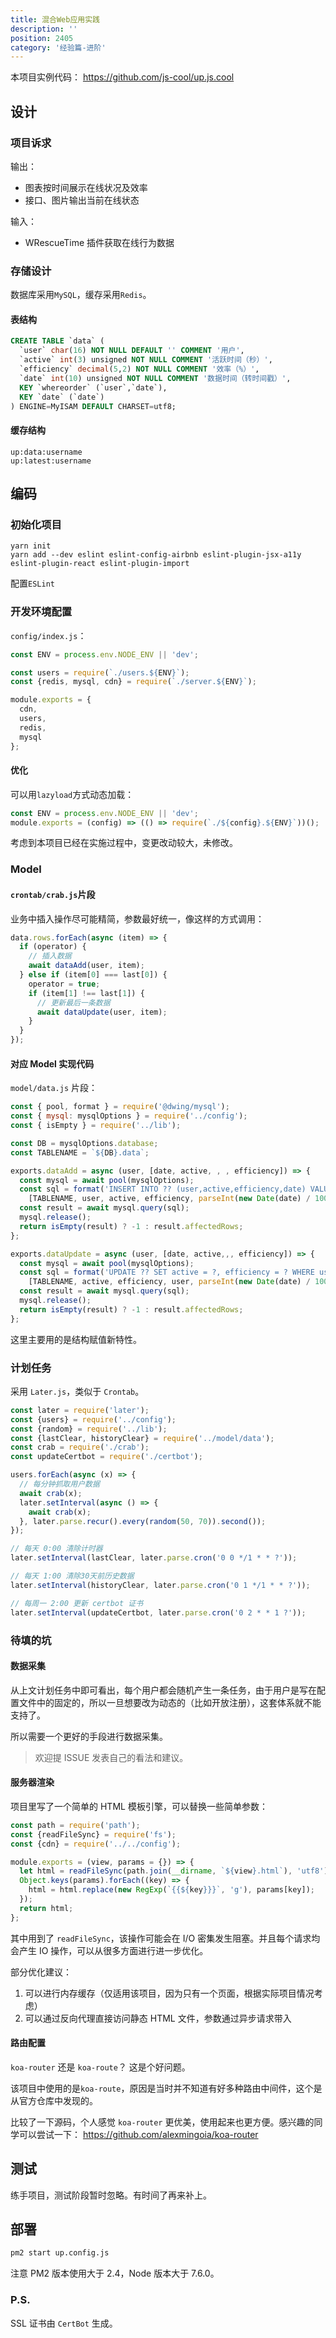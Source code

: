 ```yaml
---
title: 混合Web应用实践
description: ''
position: 2405
category: '经验篇-进阶'
---
```



本项目实例代码： <https://github.com/js-cool/up.js.cool>

## 设计

### 项目诉求

输出：

* 图表按时间展示在线状况及效率
* 接口、图片输出当前在线状态

输入：

* WRescueTime 插件获取在线行为数据

### 存储设计

数据库采用`MySQL`，缓存采用`Redis`。

#### 表结构

```sql
CREATE TABLE `data` (
  `user` char(16) NOT NULL DEFAULT '' COMMENT '用户',
  `active` int(3) unsigned NOT NULL COMMENT '活跃时间（秒）',
  `efficiency` decimal(5,2) NOT NULL COMMENT '效率（%）',
  `date` int(10) unsigned NOT NULL COMMENT '数据时间（转时间戳）',
  KEY `whereorder` (`user`,`date`),
  KEY `date` (`date`)
) ENGINE=MyISAM DEFAULT CHARSET=utf8;
```

#### 缓存结构

```
up:data:username
up:latest:username
```

## 编码

### 初始化项目

```
yarn init
yarn add --dev eslint eslint-config-airbnb eslint-plugin-jsx-a11y eslint-plugin-react eslint-plugin-import
```

配置`ESLint`

### 开发环境配置

`config/index.js`：

```js
const ENV = process.env.NODE_ENV || 'dev';

const users = require(`./users.${ENV}`);
const {redis, mysql, cdn} = require(`./server.${ENV}`);

module.exports = {
  cdn,
  users,
  redis,
  mysql
};
```

#### 优化

可以用`lazyload`方式动态加载：

```js
const ENV = process.env.NODE_ENV || 'dev';
module.exports = (config) => (() => require(`./${config}.${ENV}`))();
```

考虑到本项目已经在实施过程中，变更改动较大，未修改。

### Model

#### `crontab/crab.js`片段

业务中插入操作尽可能精简，参数最好统一，像这样的方式调用：

```js
data.rows.forEach(async (item) => {
  if (operator) {
    // 插入数据
    await dataAdd(user, item);
  } else if (item[0] === last[0]) {
    operator = true;
    if (item[1] !== last[1]) {
      // 更新最后一条数据
      await dataUpdate(user, item);
    }
  }
});
```

#### 对应 Model 实现代码

`model/data.js` 片段：

```js
const { pool, format } = require('@dwing/mysql');
const { mysql: mysqlOptions } = require('../config');
const { isEmpty } = require('../lib');

const DB = mysqlOptions.database;
const TABLENAME = `${DB}.data`;

exports.dataAdd = async (user, [date, active, , , efficiency]) => {
  const mysql = await pool(mysqlOptions);
  const sql = format('INSERT INTO ?? (user,active,efficiency,date) VALUES (?,?,?,?)',
    [TABLENAME, user, active, efficiency, parseInt(new Date(date) / 1000, 10)]);
  const result = await mysql.query(sql);
  mysql.release();
  return isEmpty(result) ? -1 : result.affectedRows;
};

exports.dataUpdate = async (user, [date, active,,, efficiency]) => {
  const mysql = await pool(mysqlOptions);
  const sql = format('UPDATE ?? SET active = ?, efficiency = ? WHERE user = ? AND date = ?',
    [TABLENAME, active, efficiency, user, parseInt(new Date(date) / 1000, 10)]);
  const result = await mysql.query(sql);
  mysql.release();
  return isEmpty(result) ? -1 : result.affectedRows;
};
```

这里主要用的是结构赋值新特性。

### 计划任务

采用 `Later.js`，类似于 `Crontab`。

```js
const later = require('later');
const {users} = require('../config');
const {random} = require('../lib');
const {lastClear, historyClear} = require('../model/data');
const crab = require('./crab');
const updateCertbot = require('./certbot');

users.forEach(async (x) => {
  // 每分钟抓取用户数据
  await crab(x);
  later.setInterval(async () => {
    await crab(x);
  }, later.parse.recur().every(random(50, 70)).second());
});

// 每天 0:00 清除计时器
later.setInterval(lastClear, later.parse.cron('0 0 */1 * * ?'));

// 每天 1:00 清除30天前历史数据
later.setInterval(historyClear, later.parse.cron('0 1 */1 * * ?'));

// 每周一 2:00 更新 certbot 证书
later.setInterval(updateCertbot, later.parse.cron('0 2 * * 1 ?'));
```

### 待填的坑

#### 数据采集

从上文计划任务中即可看出，每个用户都会随机产生一条任务，由于用户是写在配置文件中的固定的，所以一旦想要改为动态的（比如开放注册），这套体系就不能支持了。

所以需要一个更好的手段进行数据采集。

> 欢迎提 ISSUE 发表自己的看法和建议。

#### 服务器渲染

项目里写了一个简单的 HTML 模板引擎，可以替换一些简单参数：

```js
const path = require('path');
const {readFileSync} = require('fs');
const {cdn} = require('../../config');

module.exports = (view, params = {}) => {
  let html = readFileSync(path.join(__dirname, `${view}.html`), 'utf8').replace(/{{cdn}}/g, cdn);
  Object.keys(params).forEach((key) => {
    html = html.replace(new RegExp(`{{${key}}}`, 'g'), params[key]);
  });
  return html;
};
```

其中用到了 `readFileSync`，该操作可能会在 I/O 密集发生阻塞。并且每个请求均会产生 IO 操作，可以从很多方面进行进一步优化。

部分优化建议：

1. 可以进行内存缓存（仅适用该项目，因为只有一个页面，根据实际项目情况考虑）
2. 可以通过反向代理直接访问静态 HTML 文件，参数通过异步请求带入

#### 路由配置

`koa-router` 还是 `koa-route`？ 这是个好问题。

该项目中使用的是`koa-route`，原因是当时并不知道有好多种路由中间件，这个是从官方仓库中发现的。

比较了一下源码，个人感觉 `koa-router` 更优美，使用起来也更方便。感兴趣的同学可以尝试一下： <https://github.com/alexmingoia/koa-router>

## 测试

练手项目，测试阶段暂时忽略。有时间了再来补上。

## 部署

```bash
pm2 start up.config.js
```

注意 PM2 版本使用大于 2.4，Node 版本大于 7.6.0。

### P.S.

SSL 证书由 `CertBot` 生成。
